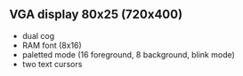 VGA display 80x25 (720x400)
-----------------
 - dual cog
 - RAM font (8x16)
 - paletted mode (16 foreground, 8 background, blink mode)
 - two text cursors
